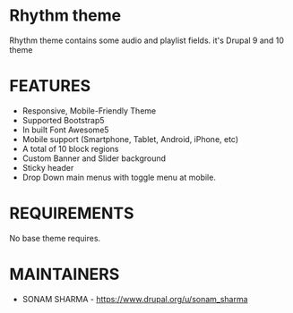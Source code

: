 # Rhythm theme

Rhythm theme contains some audio and playlist fields.
it's Drupal 9 and 10 theme 

# FEATURES

 * Responsive, Mobile-Friendly Theme
 * Supported Bootstrap5
 * In built Font Awesome5
 * Mobile support (Smartphone, Tablet, Android, iPhone, etc)
 * A total of 10 block regions
 * Custom Banner and Slider background
 * Sticky header
 * Drop Down main menus with toggle menu at mobile.

# REQUIREMENTS

No base theme requires.

# MAINTAINERS

 * SONAM SHARMA - https://www.drupal.org/u/sonam_sharma